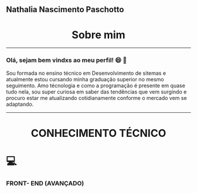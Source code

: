 Nathalia Nascimento Paschotto
-----
<h1 align="center">Sobre mim</h1>

-----
<h3 color = "red">Olá, sejam bem vindxs ao meu perfil! 😄 🚀  </h3>

Sou formada no ensino técnico em Desenvolvimento de sitemas e atualmente estou cursando minha graduação superior no mesmo seguimento.
Amo técnologia e como a programação é presente em quase tudo nela, sou super curiosa em saber das tendências que vem surgindo e procuro estar me atualizando cotidianamente conforme o mercado vem se adaptando.

---
### <H1 align="center">CONHECIMENTO TÉCNICO <H1>💻

<H3><B>FRONT- END (AVANÇADO)<B><H3>
<BR>




